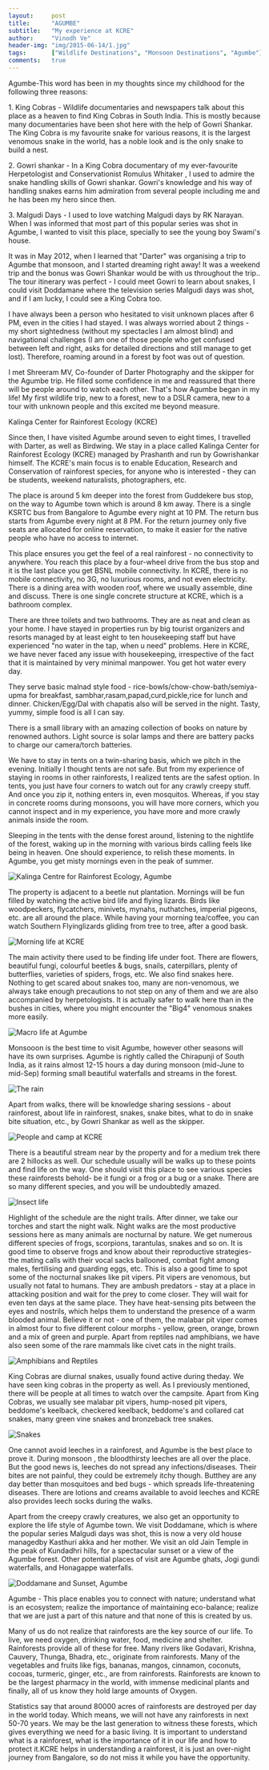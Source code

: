 ```yaml
---
layout:     post
title:      "AGUMBE"
subtitle:   "My experience at KCRE"
author:     "Vinodh Ve"
header-img: "img/2015-06-14/1.jpg"
tags:       ["Wildlife Destinations", "Monsoon Destinations", "Agumbe"]
comments:   true
---
```



<p>Agumbe-This word has been in my thoughts since my childhood for the following three reasons:</p>

<p>1. King Cobras - Wildlife documentaries and newspapers talk about this place as a heaven to find King Cobras in South India. This is mostly because many documentaries have been shot here with the help of Gowri Shankar. The King Cobra is my favourite snake for various reasons,  it is the largest venomous snake in the world, has a noble look and is the only snake to build a nest.</p>

<p>2. Gowri shankar - In a King Cobra documentary of my ever-favourite Herpetologist and Conservationist Romulus Whitaker , I used to admire the snake handling skills of Gowri shankar. Gowri's knowledge and his way of handling snakes earns him admiration from several people including me and he has been my hero since then.</p> 

<p>3. Malgudi Days - I used to love watching Malgudi days by RK Narayan. When I was informed that most part of this popular series was shot in Agumbe, I wanted to visit this place, specially to see the young boy Swami's house.</p>

<p>It was in May 2012, when I learned that "Darter" was organising a trip to Agumbe that monsoon, and I started dreaming right away! It was a weekend trip and the bonus was Gowri Shankar would be with us throughout the trip.. The tour itinerary was perfect - I could meet Gowri  to learn about snakes, I could visit Doddamane where the television series Malgudi days was shot, and if I am lucky, I could see a King Cobra too.</p>

<p>I have always been a person who hesitated to visit unknown places after 6 PM, even in the cities I had stayed. I was always worried about 2 things - my short sightedness (without my spectacles I am almost blind) and navigational challenges (I am one of those people who get confused between left and right, asks for detailed directions and still manage to get lost). Therefore, roaming  around in a forest by foot was out of question.</p>

<p>I met Shreeram MV, Co-founder of Darter Photography and the skipper for the Agumbe trip. He filled some confidence in me and reassured that there will be people around to watch each other. That's how  Agumbe began in my life! My first wildlife trip, new to a forest, new to a DSLR camera, new to a tour with unknown people and this excited me beyond measure.</p>

<p>Kalinga Center for Rainforest Ecology (KCRE)</p>

<p>Since then, I have visited Agumbe around seven to eight times, I travelled with Darter, as well as Birdwing. We stay in a place called Kalinga Center for Rainforest Ecology (KCRE) managed by Prashanth and run by Gowrishankar himself. The KCRE's main focus is to enable Education, Research and Conservation of rainforest species, for anyone who is interested - they can be students, weekend naturalists, photographers, etc.</p>

<p>The place is around 5 km deeper into the forest from Guddekere bus stop, on the way to Agumbe town which is around 8 km away. There is a single KSRTC bus from Bangalore to Agumbe every night at 10 PM. The return bus starts from Agumbe every night at 8 PM. For the return journey only five seats are allocated for online reservation, to make it easier for the native people who have no access to internet.</p>

<p>This place ensures you get the feel of a real rainforest - no connectivity to anywhere. You reach this place by a four-wheel drive from the bus stop and it is the last place you get BSNL mobile connectivity. In KCRE, there is no mobile connectivity, no 3G, no luxurious rooms, and not even electricity. There is a dining area with wooden roof, where we usually assemble, dine and discuss. There is one single concrete structure at KCRE, which is a bathroom complex.</p>

<p>There are three toilets and two bathrooms. They are as neat and clean as your home. I have stayed in properties run by big tourist organizers and resorts managed by at least eight to ten housekeeping staff but have experienced "no water in the tap, when u need" problems. Here in KCRE, we have never faced any issue with housekeeping, irrespective of the fact that it is maintained by very minimal manpower. You get hot water every day.</p>

<p>They serve basic malnad style food - rice-bowls/chow-chow-bath/semiya-upma for breakfast, sambhar,rasam,papad,curd,pickle,rice for lunch and dinner. Chicken/Egg/Dal with chapatis also will be served in the night. Tasty, yummy, simple food is all I can say.</p>

<p>There is a small library with an amazing collection of books on nature by renowned authors. Light source is solar lamps and there are battery packs to charge our camera/torch batteries.</p>

<p>We have to stay in tents on a twin-sharing basis, which we pitch in the evening. Initially I thought tents are not safe. But from my experience of staying in rooms in other rainforests, I realized tents are the safest option. In tents, you just have four corners to watch out for any crawly creepy stuff. And once you zip it, nothing enters in, even mosquitos. Whereas, if you stay in concrete rooms during monsoons, you will have more corners, which you cannot inspect and in my experience, you have more and more crawly animals inside the room.</p>

<p>Sleeping in the tents with the dense forest around, listening to the nightlife of the forest, waking up in the morning with various birds calling feels like being in heaven. One should experience, to relish these moments. In Agumbe, you get misty mornings even in the peak of summer.</p>

<img src="{{ site.baseurl }}/img/2015-06-14/2.JPG" alt="Kalinga Centre for Rainforest Ecology, Agumbe">

<p>The property is adjacent to a beetle nut plantation. Mornings will be fun filled by watching the active bird life and flying lizards. Birds like woodpeckers, flycatchers, minivets, mynahs, nuthatches, imperial pigeons, etc. are all around the place. While having your morning tea/coffee, you can watch Southern Flyinglizards gliding from tree to tree, after a good bask.</p>

<img src="{{ site.baseurl }}/img/2015-06-14/3.JPG" alt="Morning life at KCRE">

<p>The main activity there used to be finding life under foot. There are flowers, beautiful fungi, colourful beetles & bugs, snails, caterpillars, plenty of butterflies, varieties of spiders, frogs, etc. We also find snakes here. Nothing to get scared about snakes too, many are non-venomous, we always take enough precautions to not step on any of them and we are also accompanied by herpetologists. It is actually safer to walk here than in the bushes in cities, where you might encounter the "Big4" venomous snakes more easily.</p>

<img src="{{ site.baseurl }}/img/2015-06-14/4.JPG" alt="Macro life at Agumbe">

<p>Monsooon is the best time to visit Agumbe, however other seasons will have its own surprises. Agumbe is rightly called the Chirapunji of South India, as it rains almost 12-15 hours a day during monsoon (mid-June to mid-Sep) forming small beautiful waterfalls and streams in the forest.</p>

<img src="{{ site.baseurl }}/img/2015-06-14/5.JPG" alt="The rain">

<p>Apart from walks, there will be knowledge sharing sessions - about rainforest, about life in rainforest, snakes, snake bites, what to do in snake bite situation, etc., by Gowri Shankar as well as the skipper.</p>

<img src="{{ site.baseurl }}/img/2015-06-14/6.jpg" alt="People and camp at KCRE">

<p>There is a beautiful stream near by the property and for a medium trek there are 2 hillocks as well. Our schedule usually will be walks up to these points and find life on the way. One should visit this place to see various species these rainforests behold- be it fungi or a frog or a bug or a snake. There are so many different species, and you will be undoubtedly amazed.</p>

<img src="{{ site.baseurl }}/img/2015-06-14/7.JPG" alt="Insect life">

<p>Highlight of the schedule are the night trails. After dinner, we take our torches and start the night walk. Night walks are the most productive sessions here as many animals are nocturnal by nature. We get numerous different species of frogs, scorpions, tarantulas, snakes and so on. It is good  time to observe frogs and know about their reproductive strategies- the mating calls with their vocal sacks ballooned, combat fight among males, fertilising and guarding eggs, etc. This is also a good time to spot some of the nocturnal snakes like pit vipers. Pit vipers are venomous, but usually not fatal to humans. They are ambush predators - stay at a place in attacking position and wait for the prey to come closer. They will wait for even ten days at the same place. They have heat-sensing pits between the eyes and nostrils, which helps them to understand the presence of a warm blooded animal. Believe it or not - one of them, the malabar pit viper comes in almost four to five different colour morphs - yellow, green, orange, brown and a mix of green and purple. Apart from reptiles nad amphibians, we have also seen some of the rare mammals like civet cats in the night trails.</p>

<img src="{{ site.baseurl }}/img/2015-06-14/8.JPG" alt="Amphibians and Reptiles">

<p>King Cobras are diurnal snakes,  usually found active during theday. We have seen king cobras in the property as well. As I previously mentioned, there will be people at all times to watch over the campsite. Apart from King Cobras, we usually see malabar pit vipers, hump-nosed pit vipers, beddome's keelback, checkered keelback, beddome's and collared cat snakes, many green vine snakes and bronzeback tree snakes.</p>

<img src="{{ site.baseurl }}/img/2015-06-14/9.JPG" alt="Snakes">

<p>One cannot avoid leeches in a rainforest, and Agumbe is the best place to prove it. During monsoon , the bloodthirsty leeches are all over the place. But the good news is, leeches do not spread any infections/diseases. Their bites are not painful, they could be extremely itchy though. Butthey are any day better than mosquitoes and bed bugs - which spreads life-threatening diseases. There are lotions and creams available to avoid leeches and KCRE also provides leech socks during the walks.</p>

<p>Apart from the creepy crawly creatures, we also get an opportunity to explore the life style of Agumbe town. We visit Doddamane, which is where the popular series Malgudi days was shot, this is  now a very old house managedby Kasthuri akka and her mother.
We visit an old Jain Temple in the peak of Kundadhri hills, for a spectacular sunset or a view of the Agumbe forest. Other potential places of visit are Agumbe ghats, Jogi gundi waterfalls, and Honagappe waterfalls.</p>

<img src="{{ site.baseurl }}/img/2015-06-14/10.JPG" alt="Doddamane and Sunset, Agumbe">

<p>Agumbe - This place enables you to connect with nature; understand what is an ecosystem; realize the importance of maintaining eco-balance; realize that we are just a part of this nature and that none of this is created by us.</p>

<p>Many of us do not realize that rainforests are the key source of our life. To live, we need oxygen, drinking water, food, medicine and shelter. Rainforests provide all of these for free. Many rivers like Godavari, Krishna, Cauvery, Thunga, Bhadra, etc., originate from rainforests. Many of the vegetables and fruits like figs, bananas, mangos, cinnamon, coconuts, cocoas, turmeric, ginger, etc., are from rainforests. Rainforests are known to be the largest pharmacy in the world, with immense medicinal plants and finally, all of us know they hold large amounts of Oxygen.</p>

<p>Statistics say that around 80000 acres of rainforests are destroyed per day in the world today. Which means, we will not have any rainforests in next 50-70 years. We may be the last generation to witness these forests, which gives everything we need for a basic living. It is important to understand what is a rainforest, what is the importance of it in our life and how to protect it.KCRE helps in understanding a rainforest, it is just an over-night journey from Bangalore, so do not miss it while you have the opportunity.</p>



